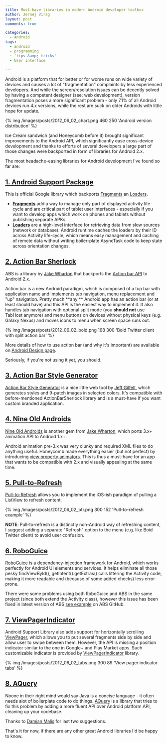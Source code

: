 ```yaml
---
title: Must-have libraries in modern Android developer toolbox
author: Jernej Virag
layout: post
comments: true

categories:
  - Android
tags:
  - android
  - programming
  - 'tips &amp; tricks'
  - User interface
  
---
```

Android is a platform that for better or for worse runs on wide variety of devices and causes a lot of "fragmentation" complaints by less experienced developers. And while the screen/resolution issues can be decently solved by having a competent designer (see: web development), version fragmentation poses a more significant problem - only 7.1% of all Android devices run 4.x versions, while the rest are suck on older Androids with little hope for update.

{% img /images/posts/2012_06_02_chart.png 460 250 'Android version distribution' %}

Ice Cream sandwich (and Honeycomb before it) brought significant improvements to the Android API, which significantly ease cross-device development and thanks to efforts of several developers a large part of those changes were backported in form of libraries for Android 2.x.

The most headache-easing libraries for Android development I've found so far are:
<!--more-->

## [1. Android Support Package][2]

This is official Google library which backports [Fragments][3] an [Loaders][4].

*   **[Fragments][3]** add a way to manage only part of displayed activity life-cycle and are critical part of tablet user interfaces - especially if you want to develop apps which work on phones and tablets without publishing separate APKs.
*   **[Loaders][4]** are a high-level interface for retrieving data from slow sources (network or database). Android runtime caches the loaders by their ID across Activity life-cycle, which means easy management and caching of remote data without writing boiler-plate AsyncTask code to keep state across orientation changes.

## [2. Action Bar Sherlock][5]

ABS is a library by [Jake Wharton][6] that backports the [Action bar API][7] to Android 2.x.

Action bar is a new Android paradigm, which is composed of a top bar with application name and implements tab navigation, menu replacement and "up" navigation. Pretty much **any ** Android app has an action bar (or at least should have) and this API is the easiest way to implement it. It also handles tab navigation with optional split mode (you **should not** use TabHost anymore) and menu buttons on devices without physical keys (e.g. Galaxy Nexus) and moves icons to menu when screen space runs out.

{% img /images/posts/2012_06_02_boid.png 168 300 'Boid Twitter client with split action bar' %}

More details of how to use action bar (and why it's important) are available on [Android Design page][9].

Seriously, if you're not using it yet, you should.

## [3. Action Bar Style Generator][10]

[Action Bar Style Generator][10] is a nice little web tool by [Jeff Gilfelt][11], which generates styles and 9-patch images in selected colors. It's compatible with before-mentioned ActionBarSherlock library and is a must-have if you want custom branded application.

## [4. Nine Old Androids][12]

[Nine Old Androids][12] is another gem from [Jake Wharton][6], which ports 3.x+ animation API to Android 1.x+.

Android animation pre-3.x was very clunky and required XML files to do anything useful. Honeycomb made everything easier (but not perfect) by introducing [view property animators][13]. This is thus a must-have for an app that wants to be compatible with 2.x and visually appealing at the same time.

## [5. Pull-to-Refresh][14]

[Pull-to-Refresh][14] allows you to implement the iOS-ish paradigm of pulling a ListView to refresh content.

{% img /images/posts/2012_06_02_ptr.png 300 152 'Pull-to-refresh example' %}

**NOTE**: Pull-to-refresh is a distinctly non-Android way of refreshing content, I suggest adding a separate "Refresh" option to the menu (e.g. like Boid Twitter client) to avoid user confusion.

## [6. RoboGuice][15]

[RoboGuice][15] is a dependency-injection framework for Android, which works perfectly for Android UI elements and services. It helps eliminate all those pesky findViewById(), getIntent().getExtras() calls littering the Activity code, making it more readable and (because of some added checks) less error-prone.

There were some problems using both RoboGuice and ABS in the same project (since both extend the Activity class), however this issue has been fixed in latest version of ABS [see example][16] on ABS GitHub.

## [7. ViewPagerIndicator][17]

Android Support Library also adds support for horizontally scrolling [ViewPager][18], which allows you to put several fragments side by side and allow user to swipe between them. However, the API is missing a position indicator similar to the one in Google+ and Play Market apps. Such customizable indicator is provided by [ViewPagerIndicator][17] library.

{% img /images/posts/2012_06_02_tabs.png 300 89 'View pager indicator tabs' %}

## [8. AQuery][20]

Noone in their right mind would say Java is a concise language - it often needs alot of boilerplate code to do things. [AQuery][20] is a library that tries to fix this problem by adding a more fluent API over Android platform API, cleaning up your codebase.

Thanks to [Damjan Malis][21] for last two suggestions.

That's it for now, if there are any other great Android libraries I'd be happy to know.

 [2]: http://developer.android.com/sdk/compatibility-library.html
 [3]: http://developer.android.com/guide/topics/fundamentals/fragments.html
 [4]: http://developer.android.com/guide/topics/fundamentals/loaders.html
 [5]: http://actionbarsherlock.com/
 [6]: http://jakewharton.com/
 [7]: http://developer.android.com/guide/topics/ui/actionbar.html
 [8]: https://play.google.com/store/apps/details?id=com.teamboid.twitter
 [9]: http://developer.android.com/design/patterns/actionbar.html
 [10]: http://jgilfelt.github.com/android-actionbarstylegenerator/
 [11]: https://twitter.com/#!/readyState
 [12]: http://nineoldandroids.com/
 [13]: http://android-developers.blogspot.com/2011/05/introducing-viewpropertyanimator.html
 [14]: https://github.com/chrisbanes/Android-PullToRefresh
 [15]: http://code.google.com/p/roboguice/
 [16]: https://github.com/JakeWharton/ActionBarSherlock/tree/master/samples/roboguice
 [17]: http://viewpagerindicator.com/
 [18]: http://developer.android.com/reference/android/support/v4/view/ViewPager.html
 [20]: http://code.google.com/p/android-query
 [21]: https://twitter.com/#!/malisd